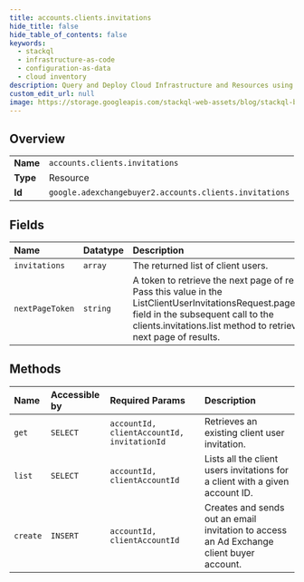 ```yaml
---
title: accounts.clients.invitations
hide_title: false
hide_table_of_contents: false
keywords:
  - stackql
  - infrastructure-as-code
  - configuration-as-data
  - cloud inventory
description: Query and Deploy Cloud Infrastructure and Resources using SQL
custom_edit_url: null
image: https://storage.googleapis.com/stackql-web-assets/blog/stackql-blog-post-featured-image.png
---
```

  
    

## Overview
<table><tbody>
<tr><td><b>Name</b></td><td><code>accounts.clients.invitations</code></td></tr>
<tr><td><b>Type</b></td><td>Resource</td></tr>
<tr><td><b>Id</b></td><td><code>google.adexchangebuyer2.accounts.clients.invitations</code></td></tr>
</tbody></table>

## Fields
| Name | Datatype | Description |
|:-----|:---------|:------------|
| `invitations` | `array` | The returned list of client users. |
| `nextPageToken` | `string` | A token to retrieve the next page of results. Pass this value in the ListClientUserInvitationsRequest.pageToken field in the subsequent call to the clients.invitations.list method to retrieve the next page of results. |
## Methods
| Name | Accessible by | Required Params | Description |
|:-----|:--------------|:----------------|:------------|
| `get` | `SELECT` | `accountId, clientAccountId, invitationId` | Retrieves an existing client user invitation. |
| `list` | `SELECT` | `accountId, clientAccountId` | Lists all the client users invitations for a client with a given account ID. |
| `create` | `INSERT` | `accountId, clientAccountId` | Creates and sends out an email invitation to access an Ad Exchange client buyer account. |
